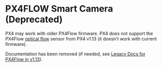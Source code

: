 # PX4FLOW Smart Camera (Deprecated)

<Badge type="error" text="Discontinued" />

PX4 may work with older PX4Flow firmware. PX4 does not support the PX4Flow [optical flow](../sensor/optical_flow.md) sensor from PX4 v1.13 (it doesn't work with current firmware).

Documentation has been removed (if needed, see [Legacy Docs for PX4Flow in v1.13](https://docs.px4.io/v1.13/en/sensor/px4flow.html)).
